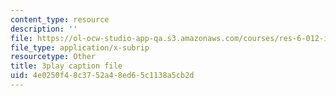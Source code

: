 ```yaml
---
content_type: resource
description: ''
file: https://ol-ocw-studio-app-qa.s3.amazonaws.com/courses/res-6-012-introduction-to-probability-spring-2018/4e0250f48c3752a48ed65c1138a5cb2d_0cD-tcITuck.vtt
file_type: application/x-subrip
resourcetype: Other
title: 3play caption file
uid: 4e0250f4-8c37-52a4-8ed6-5c1138a5cb2d
---
```

